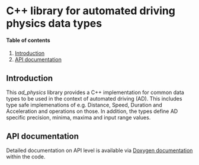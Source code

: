 #  C++ library for automated driving physics data types

#### Table of contents
1. [Introduction](#introduction)
2. [API documentation](#apidoc)

## Introduction <a name="introduction"></a>
This *ad_physics* library provides a C++ implementation for common data types to be used in the context of automated driving (AD).
This includes type safe implemenations of e.g. Distance, Speed, Duration and Acceleration and operations on those.
In addition, the types define AD specific precision, minima, maxima and input range values.

## API documentation <a name="apidoc"></a>
Detailed documentation on API level is available via [Doxygen documentation](https://ad-map-access.readthedocs.io/en/latest/ad_physics/apidoc/html/index.html) within the code.
